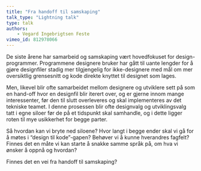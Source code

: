 ```yaml
---
title: "Fra handoff til samskaping"
talk_type: "Lightning talk"
type: talk
authors:
    - Vegard Ingebrigtsen Feste
vimeo_id: 812978066
---
```

De siste årene har samarbeid og samskaping vært hovedfokuset for design-programmer. Programmene designere bruker har gått til uante lengder for å gjøre designfiler stadig mer tilgjengelig for ikke-designere med mål om mer oversiktlig grensesnitt og kode direkte knyttet til designet som lages. 

Men, likevel blir ofte samarbeidet mellom designere og utviklere sett på som en hand-off hvor en designfil blir iterert over, og er gjerne innom mange interessenter, før den til slutt overleveres og skal implementeres av det tekniske teamet. I denne prosessen blir ofte designvalg og utviklingsvalg tatt i egne siloer før de på et tidspunkt skal samhandle, og i dette ligger roten til mye usikkerhet for begge parter. 

Så hvordan kan vi bryte ned siloene? 
Hvor langt i begge ender skal vi gå for å møtes i “design til kode”-gapen? Behøver vi å kunne hverandres fagfelt?  
Finnes det en måte vi kan starte å snakke samme språk på, om hva vi ønsker å oppnå og hvordan? 

Finnes det en vei fra handoff til samskaping? 
